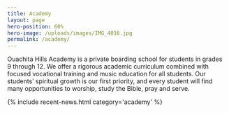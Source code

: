 ```yaml
---
title: Academy
layout: page
hero-position: 60%
hero-image: /uploads/images/IMG_4016.jpg
permalink: /academy/
---
```

Ouachita Hills Academy is a private boarding school for students in grades 9 through 12. 
We offer a rigorous academic curriculum combined with focused vocational training and music 
education for all students. Our students&#8217; spiritual growth is our first priority, and 
every student will find many opportunities to worship, study the Bible, pray and serve.

{% include recent-news.html category='academy' %}